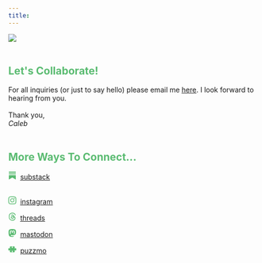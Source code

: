 ```yaml
---
title: 
---
```

<picture>
  <source
    media="(min-width: 750px)"
    srcset="/images/Contact.png">
  <source
    media="(min-width: 300px)"
    srcset="/images/ContactMobile.png">
  <img
    src="images/Contact.png"><br>
</picture>
<br>

<h2 style="color: #5ABB71;">Let's Collaborate!</h2>

For all inquiries (or just to say hello) please email me <a href="mailto: caleballen@hey.com"><u>here</u></a>. I look forward to hearing from you.</a><br>
<br>
Thank you,<br>
<i>Caleb</i><br>
</br>

<h2 style="color: #5ABB71;">More Ways To Connect...</h2>
<h style="color:#5ABB71;"><svg xmlns="http://www.w3.org/2000/svg" width="16" height="16" fill="currentColor" class="bi bi-substack" viewBox="0 0 16 16">
  <path d="M15 3.604H1v1.891h14v-1.89ZM1 7.208V16l7-3.926L15 16V7.208zM15 0H1v1.89h14z"/>
</svg>&nbsp;&nbsp;<a href="https://thewanderway.substack.com" ><u>substack</u></a></h><br>
<br>

<h style="color:#5ABB71;"><svg xmlns="http://www.w3.org/2000/svg" width="16" height="16" fill="currentColor" class="bi bi-instagram" viewBox="0 0 16 16">
  <path d="M8 0C5.829 0 5.556.01 4.703.048 3.85.088 3.269.222 2.76.42a3.917 3.917 0 0 0-1.417.923A3.927 3.927 0 0 0 .42 2.76C.222 3.268.087 3.85.048 4.7.01 5.555 0 5.827 0 8.001c0 2.172.01 2.444.048 3.297.04.852.174 1.433.372 1.942.205.526.478.972.923 1.417.444.445.89.719 1.416.923.51.198 1.09.333 1.942.372C5.555 15.99 5.827 16 8 16s2.444-.01 3.298-.048c.851-.04 1.434-.174 1.943-.372a3.916 3.916 0 0 0 1.416-.923c.445-.445.718-.891.923-1.417.197-.509.332-1.09.372-1.942C15.99 10.445 16 10.173 16 8s-.01-2.445-.048-3.299c-.04-.851-.175-1.433-.372-1.941a3.926 3.926 0 0 0-.923-1.417A3.911 3.911 0 0 0 13.24.42c-.51-.198-1.092-.333-1.943-.372C10.443.01 10.172 0 7.998 0h.003zm-.717 1.442h.718c2.136 0 2.389.007 3.232.046.78.035 1.204.166 1.486.275.373.145.64.319.92.599.28.28.453.546.598.92.11.281.24.705.275 1.485.039.843.047 1.096.047 3.231s-.008 2.389-.047 3.232c-.035.78-.166 1.203-.275 1.485a2.47 2.47 0 0 1-.599.919c-.28.28-.546.453-.92.598-.28.11-.704.24-1.485.276-.843.038-1.096.047-3.232.047s-2.39-.009-3.233-.047c-.78-.036-1.203-.166-1.485-.276a2.478 2.478 0 0 1-.92-.598 2.48 2.48 0 0 1-.6-.92c-.109-.281-.24-.705-.275-1.485-.038-.843-.046-1.096-.046-3.233 0-2.136.008-2.388.046-3.231.036-.78.166-1.204.276-1.486.145-.373.319-.64.599-.92.28-.28.546-.453.92-.598.282-.11.705-.24 1.485-.276.738-.034 1.024-.044 2.515-.045v.002zm4.988 1.328a.96.96 0 1 0 0 1.92.96.96 0 0 0 0-1.92zm-4.27 1.122a4.109 4.109 0 1 0 0 8.217 4.109 4.109 0 0 0 0-8.217zm0 1.441a2.667 2.667 0 1 1 0 5.334 2.667 2.667 0 0 1 0-5.334"/></svg></h>&nbsp;&nbsp;<a href="https://www.instagram.com/caleb.mallen/"><u>instagram</u></a>

<h style="color:#5ABB71;"><svg xmlns="http://www.w3.org/2000/svg" width="16" height="16" fill="currentColor" class="bi bi-threads" viewBox="0 0 16 16">
  <path d="M6.321 6.016c-.27-.18-1.166-.802-1.166-.802.756-1.081 1.753-1.502 3.132-1.502.975 0 1.803.327 2.394.948.591.621.928 1.509 1.005 2.644.328.138.63.299.905.484 1.109.745 1.719 1.86 1.719 3.137 0 2.716-2.226 5.075-6.256 5.075C4.594 16 1 13.987 1 7.994 1 2.034 4.482 0 8.044 0 9.69 0 13.55.243 15 5.036l-1.36.353C12.516 1.974 10.163 1.43 8.006 1.43c-3.565 0-5.582 2.171-5.582 6.79 0 4.143 2.254 6.343 5.63 6.343 2.777 0 4.847-1.443 4.847-3.556 0-1.438-1.208-2.127-1.27-2.127-.236 1.234-.868 3.31-3.644 3.31-1.618 0-3.013-1.118-3.013-2.582 0-2.09 1.984-2.847 3.55-2.847.586 0 1.294.04 1.663.114 0-.637-.54-1.728-1.9-1.728-1.25 0-1.566.405-1.967.868ZM8.716 8.19c-2.04 0-2.304.87-2.304 1.416 0 .878 1.043 1.168 1.6 1.168 1.02 0 2.067-.282 2.232-2.423a6.217 6.217 0 0 0-1.528-.161"/></svg></h>&nbsp;&nbsp;<a href="https://www.threads.net/@caleb.mallen" ><u>threads</u></a></h>

<h style="color:#5ABB71;"><svg xmlns="http://www.w3.org/2000/svg" width="16" height="16" fill="currentColor" class="bi bi-mastodon" viewBox="0 0 16 16">
  <path d="M11.19 12.195c2.016-.24 3.77-1.475 3.99-2.603.348-1.778.32-4.339.32-4.339 0-3.47-2.286-4.488-2.286-4.488C12.062.238 10.083.017 8.027 0h-.05C5.92.017 3.942.238 2.79.765c0 0-2.285 1.017-2.285 4.488l-.002.662c-.004.64-.007 1.35.011 2.091.083 3.394.626 6.74 3.78 7.57 1.454.383 2.703.463 3.709.408 1.823-.1 2.847-.647 2.847-.647l-.06-1.317s-1.303.41-2.767.36c-1.45-.05-2.98-.156-3.215-1.928a3.614 3.614 0 0 1-.033-.496s1.424.346 3.228.428c1.103.05 2.137-.064 3.188-.189zm1.613-2.47H11.13v-4.08c0-.859-.364-1.295-1.091-1.295-.804 0-1.207.517-1.207 1.541v2.233H7.168V5.89c0-1.024-.403-1.541-1.207-1.541-.727 0-1.091.436-1.091 1.296v4.079H3.197V5.522c0-.859.22-1.541.66-2.046.456-.505 1.052-.764 1.793-.764.856 0 1.504.328 1.933.983L8 4.39l.417-.695c.429-.655 1.077-.983 1.934-.983.74 0 1.336.259 1.791.764.442.505.661 1.187.661 2.046v4.203z"/></svg></h>&nbsp;&nbsp;<a href="https://mastodon.social/@caleballen"><u>mastodon</u></a>

<h style="color:#5ABB71;"><svg xmlns="http://www.w3.org/2000/svg" width="16" height="16" fill="currentColor" class="bi bi-puzzle-fill" viewBox="0 0 16 16">
<path d="M3.112 3.645A1.5 1.5 0 0 1 4.605 2H7a.5.5 0 0 1 .5.5v.382c0 .696-.497 1.182-.872 1.469a.459.459 0 0 0-.115.118.113.113 0 0 0-.012.025L6.5 4.5v.003l.003.01c.004.01.014.028.036.053a.86.86 0 0 0 .27.194C7.09 4.9 7.51 5 8 5c.492 0 .912-.1 1.19-.24a.86.86 0 0 0 .271-.194.213.213 0 0 0 .036-.054l.003-.01v-.008a.112.112 0 0 0-.012-.025.459.459 0 0 0-.115-.118c-.375-.287-.872-.773-.872-1.469V2.5A.5.5 0 0 1 9 2h2.395a1.5 1.5 0 0 1 1.493 1.645L12.645 6.5h.237c.195 0 .42-.147.675-.48.21-.274.528-.52.943-.52.568 0 .947.447 1.154.862C15.877 6.807 16 7.387 16 8s-.123 1.193-.346 1.638c-.207.415-.586.862-1.154.862-.415 0-.733-.246-.943-.52-.255-.333-.48-.48-.675-.48h-.237l.243 2.855A1.5 1.5 0 0 1 11.395 14H9a.5.5 0 0 1-.5-.5v-.382c0-.696.497-1.182.872-1.469a.459.459 0 0 0 .115-.118.113.113 0 0 0 .012-.025L9.5 11.5v-.003l-.003-.01a.214.214 0 0 0-.036-.053.859.859 0 0 0-.27-.194C8.91 11.1 8.49 11 8 11c-.491 0-.912.1-1.19.24a.859.859 0 0 0-.271.194.214.214 0 0 0-.036.054l-.003.01v.002l.001.006a.113.113 0 0 0 .012.025c.016.027.05.068.115.118.375.287.872.773.872 1.469v.382a.5.5 0 0 1-.5.5H4.605a1.5 1.5 0 0 1-1.493-1.645L3.356 9.5h-.238c-.195 0-.42.147-.675.48-.21.274-.528.52-.943.52-.568 0-.947-.447-1.154-.862C.123 9.193 0 8.613 0 8s.123-1.193.346-1.638C.553 5.947.932 5.5 1.5 5.5c.415 0 .733.246.943.52.255.333.48.48.675.48h.238z"/></svg></h>&nbsp;&nbsp;<a href="https://www.puzzmo.com/user/bu/kale" ><u>puzzmo</u></a>



